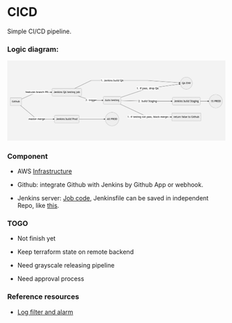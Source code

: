 # CICD

Simple CI/CD pipeline.

### Logic diagram:

![This is an image](diagram/diagram.png)

### Component

- AWS [Infrastructure](Infrastructure/terraform/)

- Github: integrate Github with Jenkins by Github App or webhook.

- Jenkins server: [Job code](Jenkins_DSL/qa_testing.groovy), Jenkinsfile can be saved in independent Repo, like [this](example/Jenkinsfile).

### TOGO

- Not finish yet

- Keep terraform state on remote backend

- Need grayscale releasing pipeline

- Need approval process

### Reference resources

- [Log filter and alarm](https://github.com/terraform-aws-modules/terraform-aws-cloudwatch/tree/master/examples/complete-log-metric-filter-and-alarm)